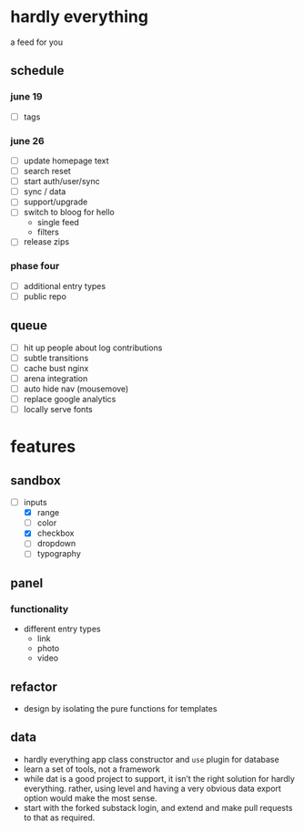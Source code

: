 # hardly everything
a feed for you

## schedule

### june 19
- [ ] tags

### june 26
- [ ] update homepage text
- [ ] search reset
- [ ] start auth/user/sync
- [ ] sync / data
- [ ] support/upgrade
- [ ] switch to bloog for hello
  - single feed
  - filters
- [ ] release zips

### phase four
- [ ] additional entry types
- [ ] public repo

## queue
- [ ] hit up people about log contributions
- [ ] subtle transitions
- [ ] cache bust nginx
- [ ] arena integration
- [ ] auto hide nav (mousemove)
- [ ] replace google analytics
- [ ] locally serve fonts

# features

## sandbox
- [ ] inputs
  - [x] range
  - [ ] color
  - [x] checkbox
  - [ ] dropdown
  - [ ] typography

## panel

### functionality
- different entry types
  - link
  - photo
  - video

## refactor
- design by isolating the pure functions for templates

## data
- hardly everything app class constructor and `use` plugin for database
- learn a set of tools, not a framework
- while dat is a good project to support, it isn’t the right solution for hardly everything. rather, using level and having a very obvious data export option would make the most sense.
- start with the forked substack login, and extend and make pull requests to that as required.